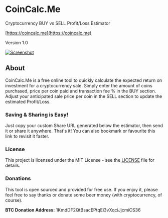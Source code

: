# CoinCalc.Me

Cryptocurrency BUY vs SELL Profit/Loss Estimator

[https://coincalc.me](https://coincalc.me)

Version 1.0

[![Screenshot](https://coincalc.me/img/screenshot.jpg)](https://coincalc.me)

## About
CoinCalc.Me is a free online tool to quickly calculate the expected return on investment for a cryptocurrency sale.
Simply enter the amount of coins purchased, price per coin paid and transaction fee % in the BUY section. Adjust your anticipated sale price per coin in the SELL section to update the estimated Profit/Loss.

### Saving & Sharing is Easy!
Just copy your custom Share URL generated below the estimator, then send it or share it anywhere. That's it! You can also bookmark or favourite this link to revisit it faster.

### License
This project is licensed under the MIT License - see the [LICENSE](LICENSE) file for details.

### Donations
This tool is open sourced and provided for free use. If you enjoy it, please feel free to say thanks or donate some beer money (with cryptocurrency, of course).

**BTC Donation Address:** 1KmdDF2QtBsacEPtqEi3vXqciJjcmiCS36

